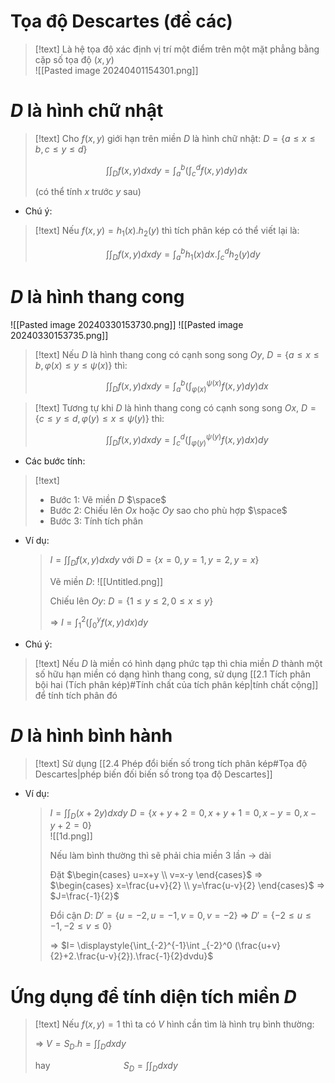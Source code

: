 
# Tọa độ Descartes (đề các)

>[!text]
>Là hệ tọa độ xác định vị trí một điểm trên một mặt phẳng bằng cặp số tọa độ $(x,y)$  
![[Pasted image 20240401154301.png]]


# $D$ là hình chữ nhật

>[!text]
>Cho $f(x,y)$ giới hạn trên miền $D$ là hình chữ nhật: $D=\{a \leq x \leq b, c\leq y\leq d\}$ 
>
>$\hspace{3cm}$ $\displaystyle{\int\int _D f(x,y)dxdy} = \displaystyle{\int_a^b \Bigg(\int _c^d f(x,y)dy \Bigg)dx}$
>
>(có thể tính $x$ trước $y$ sau)

- Chú ý:
>[!text]
>Nếu $f(x,y) = h_1(x).h_2(y)$ thì tích phân kép có thể viết lại là:
>
>$\hspace{3cm}$ $\displaystyle{\int\int _D f(x,y)dxdy} =\displaystyle{\int_a^b h_1(x)dx}.\displaystyle{\int_c^d h_2(y)dy}$

# $D$ là hình thang cong

![[Pasted image 20240330153730.png]] ![[Pasted image 20240330153735.png]]

>[!text]
>Nếu $D$ là hình thang cong có cạnh song song $Oy$, $D=\{ a\leq x\leq b, \varphi (x) \leq y \leq \psi (x) \}$ thì:
>
>$\hspace{3cm}$ $\displaystyle{\int\int _D f(x,y)dxdy} = \displaystyle{\int_a^b \Bigg(\int _{\varphi (x)}^{\psi (x)} f(x,y)dy \Bigg)dx}$

>[!text]
>Tương tự khi $D$ là hình thang cong có cạnh song song $Ox$, $D=\{ c\leq y\leq d, \varphi (y) \leq x \leq \psi (y) \}$ thì:
>
>$\hspace{3cm}$ $\displaystyle{\int\int _D f(x,y)dxdy} = \displaystyle{\int_c^d \Bigg(\int _{\varphi (y)}^{\psi (y)} f(x,y)dx \Bigg)dy}$

- Các bước tính:
>[!text]
>+ Bước 1: Vẽ miền $D$
>$\space$
>+ Bước 2: Chiếu lên $Ox$ hoặc $Oy$ sao cho phù hợp
>$\space$
>+ Bước 3: Tính tích phân

- Ví dụ:
	>$I=\displaystyle{\int\int _D f(x,y)dxdy}$  với $D=\{x=0, y=1,y=2,y=x \}$ 
	>
	>Vẽ miền $D$: 
	>![[Untitled.png]]
	>
	>Chiếu lên $Oy$: $D=\{1\leq y\leq 2, 0\leq x\leq y\}$ 
	>
	>$\Rightarrow$ $I =\displaystyle{\int_1^2 \Bigg(\int _0^y f(x,y)dx \Bigg)dy}$
	
- Chú ý:
>[!text]
>Nếu $D$ là miền có hình dạng phức tạp thì chia miền $D$ thành một số hữu hạn miền có dạng hình thang cong, sử dụng [[2.1 Tích phân bội hai (Tích phân kép)#Tính chất của tích phân kép|tính chất cộng]] để tính tích phân đó
>
>


# $D$ là hình bình hành

>[!text]
>Sử dụng [[2.4 Phép đổi biến số trong tích phân kép#Tọa độ Descartes|phép biến đối biến số trong tọa độ Descartes]] 

- Ví dụ:
	> $I = \displaystyle{\int\int _D (x+2y)dxdy}$
	> $D = \{x+y+2=0, x+y+1=0, x-y=0,x-y+2=0\}$  
	> ![[1d.png]]
	>
	> Nếu làm bình thường thì sẽ phải chia miền 3 lần $\to$ dài
	> 
	> Đặt $\begin{cases} u=x+y \\ v=x-y \end{cases}$  $\Rightarrow$ $\begin{cases} x=\frac{u+v}{2} \\ y=\frac{u-v}{2} \end{cases}$ $\Rightarrow$ $J=\frac{-1}{2}$ 
	> 
	> Đổi cận $D$: $D'=\{u=-2, u=-1, v=0, v=-2\}$ 
	> $\Rightarrow$ $D'=\{-2\leq u\leq -1, -2\leq v \leq 0\}$ 
	> 
	> $\Rightarrow$ $I= \displaystyle{\int_{-2}^{-1}\int _{-2}^0 (\frac{u+v}{2}+2.\frac{u-v}{2}).\frac{-1}{2}dvdu}$

# Ứng dụng để tính diện tích miền $D$

>[!text]
>Nếu $f(x,y)=1$ thì ta có $V$ hình cần tìm là hình trụ bình thường:
>
>$\Rightarrow$ $V = S_D.h = \displaystyle{\int\int _D dxdy}$ 
>
>hay $\hspace{3cm}$ $S_D=\displaystyle{\int\int _D dxdy}$

